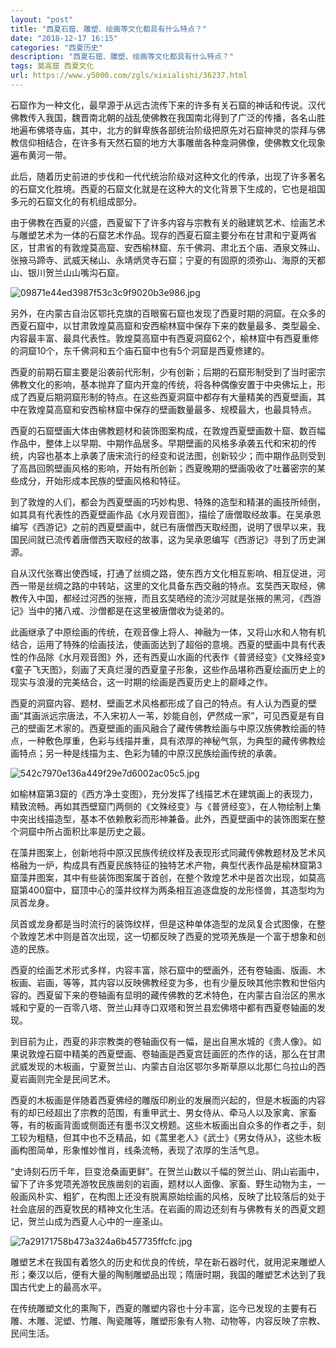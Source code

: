 ```yaml
---
layout: "post"
title: "西夏石窟、雕塑、绘画等文化都具有什么特点？"
date: "2018-12-17 16:15"
categories: "西夏历史"
description: "西夏石窟、雕塑、绘画等文化都具有什么特点？"
tags: 莫高窟 西夏文化
url: https://www.y5000.com/zgls/xixialishi/36237.html
---
```






石窟作为一种文化，最早源于从远古流传下来的许多有关石窟的神话和传说。汉代佛教传入我国，魏晋南北朝的战乱使佛教在我国南北得到了广泛的传播，各名山胜地遍布佛塔寺庙，其中，北方的鲜卑族各部统治阶级把原先对石窟神灵的崇拜与佛教信仰相结合，在许多有天然石窟的地方大事雕凿各种龛洞佛像，使佛教文化现象遍布黄河一带。

此后，随着历史前进的步伐和一代代统治阶级对这种文化的传承，出现了许多著名的石窟文化胜境。西夏的石窟文化就是在这种大的文化背景下生成的，它也是祖国多元的石窟文化的有机组成部分。

由于佛教在西夏的兴盛，西夏留下了许多内容与宗教有关的融建筑艺术、绘画艺术与雕塑艺术为一体的石窟艺术作品。现存的西夏石窟主要分布在甘肃和宁夏两省区，甘肃省的有敦煌莫高窟、安西榆林窟、东千佛洞、肃北五个庙、酒泉文殊山、张掖马蹄寺、武威天梯山、永靖炳灵寺石窟；宁夏的有固原的须弥山、海原的天都山、银川贺兰山山嘴沟石窟。

![09871e44ed3987f53c3c9f9020b3e986.jpg](https://img.y5000.com/uploads/allimg/181030/09871e44ed3987f53c3c9f9020b3e986.jpg)

另外，在内蒙古自治区鄂托克旗的百眼窖石窟也发现了西夏时期的洞窟。在众多的西夏石窟中，以甘肃敦煌莫高窟和安西榆林窟中保存下来的数量最多、类型最全、内容最丰富、最具代表性。敦煌莫高窟中有西夏洞窟62个，榆林窟中有西夏重修的洞窟10个，东千佛洞和五个庙石窟中也有5个洞窟是西夏修建的。

西夏的前期石窟主要是沿袭前代形制，少有创新；后期的石窟形制受到了当时密宗佛教文化的影响，基本抛弃了窟内开龛的传统，将各种偶像安置于中央佛坛上，形成了西夏后期洞窟形制的特点。在这些西夏洞窟中都存有大量精美的西夏壁画，其中在敦煌莫高窟和安西榆林窟中保存的壁画数量最多、规模最大，也最具特点。

西夏的石窟壁画大体由佛教题材和装饰图案构成，在敦煌西夏壁画数十窟、数百幅作品中，整体上以早期、中期作品居多。早期壁画的风格多承袭五代和宋初的传统，内容也基本上承袭了唐宋流行的经变和说法图，创新较少；而中期作品则受到了高昌回鹘壁画风格的影响，开始有所创新；西夏晚期的壁画吸收了吐蕃密宗的某些成分，开始形成本民族的壁画风格和特征。

到了敦煌的人们，都会为西夏壁画的巧妙构思、特殊的造型和精湛的画技所倾倒，如其具有代表性的西夏壁画作品《水月观音图》，描绘了唐僧取经故事。在吴承恩编写《西游记》之前的西夏壁画中，就已有唐僧西天取经图，说明了很早以来，我国民间就已流传着唐僧西天取经的故事，这为吴承恩编写《西游记》寻到了历史渊源。

自从汉代张骞出使西域，打通了丝绸之路，使东西方文化相互影响、相互促进，河西一带是丝绸之路的中转站，这里的文化具备东西交融的特点。玄奘西天取经，佛教传入中国，都经过河西的张掖，而且玄奘晒经的流沙河就是张掖的黑河，《西游记》当中的猪八戒、沙僧都是在这里被唐僧收为徒弟的。

此画继承了中原绘画的传统，在观音像上将人、神融为一体，又将山水和人物有机结合，运用了特殊的绘画技法，使画面达到了超俗的意境。西夏的壁画中具有代表性的作品除《水月观音图》外，还有西夏山水画的代表作《普贤经变》《文殊经变》《童子飞天图》，刻画了天真烂漫的西夏童子形象，这些作品堪称西夏绘画历史上的现实与浪漫的完美结合，这一时期的绘画是西夏历史上的巅峰之作。

西夏的洞窟内容、题材、壁画艺术风格都形成了自己的特点。有人认为西夏的壁画“其画派远宗唐法，不入宋初人一苇，妙能自创，俨然成一家”，可见西夏是有自己的壁画艺术家的。西夏壁画的画风融合了藏传佛教绘画与中原汉族佛教绘画的特点，一种敷色厚重，色彩与线描并重，具有浓厚的神秘气氛，为典型的藏传佛教绘画特点；另一种是线描为主、色彩为辅的中原汉民族绘画传统的承袭。

![542c7970e136a449f29e7d6002ac05c5.jpg](https://img.y5000.com/uploads/allimg/181030/542c7970e136a449f29e7d6002ac05c5.jpg)

如榆林窟第3窟的《西方净土变图》，充分发挥了线描艺术在建筑画上的表现力，精致流畅。再如其西壁窟门两侧的《文殊经变》与《普贤经变》，在人物绘制上集中突出线描造型，基本不依赖敷彩而形神兼备。此外，西夏壁画中的装饰图案在整个洞窟中所占面积比率是历史之最。

在藻井图案上，创新地将中原汉民族传统纹样及表现形式同藏传佛教题材及艺术风格融为一炉，构成具有西夏民族特征的独特艺术产物，典型代表作品是榆林窟第3窟藻井图案，其中有些装饰图案属于首创，在整个敦煌艺术中是首次出现，如莫高窟第400窟中，窟顶中心的藻井纹样为两条相互追逐盘旋的龙形怪兽，其造型均为凤首龙身。

凤首或龙身都是当时流行的装饰纹样，但是这种单体造型的龙凤复合式图像，在整个敦煌艺术中则是首次出现，这一切都反映了西夏的党项羌族是一个富于想象和创造的民族。

西夏的绘画艺术形式多样，内容丰富，除石窟中的壁画外，还有卷轴画、版画、木板画、岩画，等等，其内容以反映佛教经变为多，也有少量反映其他宗教和世俗内容的。西夏留下来的卷轴画有显明的藏传佛教的艺术特色，在内蒙古自治区的黑水城和宁夏的一百零八塔、贺兰山拜寺口双塔和贺兰县宏佛塔中都有西夏卷轴画的发现。

到目前为止，西夏的非宗教类的卷轴画仅有一幅，是出自黑水城的《贵人像》。如果说敦煌石窟中精美的西夏壁画、卷轴画是西夏宫廷画匠的杰作的话，那么在甘肃武威发现的木板画，宁夏贺兰山、内蒙古自治区鄂尔多斯草原以北那仁乌拉山的西夏岩画则完全是民间艺术。

西夏的木板画是伴随着西夏佛经的雕版印刷业的发展而兴起的，但是木板画的内容有的却已经超出了宗教的范围，有重甲武士、男女侍从、牵马人以及家禽、家畜等，有的板画背面或侧面还有墨书汉文榜题。这些木板画出自众多的作者之手，刻工较为粗糙，但其中也不乏精品，如《蒿里老人》《武士》《男女侍从》，这些木板画构图简单，形象惟妙惟肖，线条流畅，表现了浓厚的生活气息。

“史诗刻石历千年，巨变沧桑画更鲜”。在贺兰山数以千幅的贺兰山、阴山岩画中，留下了许多党项羌游牧民族凿刻的岩画，题材以人面像、家畜、野生动物为主，一般画风朴实、粗犷，在构图上还没有脱离原始绘画的风格，反映了比较落后的处于社会底层的西夏牧民的精神文化生活。在岩画的周边还刻有与佛教有关的西夏文题记，贺兰山成为西夏人心中的一座圣山。

![7a29171758b473a324a6b457735ffcfc.jpg](https://img.y5000.com/uploads/allimg/181030/7a29171758b473a324a6b457735ffcfc.jpg)

雕塑艺术在我国有着悠久的历史和优良的传统，早在新石器时代，就用泥来雕塑人形；秦汉以后，便有大量的陶制雕塑品出现；隋唐时期，我国的雕塑艺术达到了我国古代史上的最高水平。

在传统雕塑文化的熏陶下，西夏的雕塑内容也十分丰富，迄今已发现的主要有石雕、木雕、泥塑、竹雕、陶瓷雕等，雕塑形象有人物、动物等，内容反映了宗教、民间生活。  
